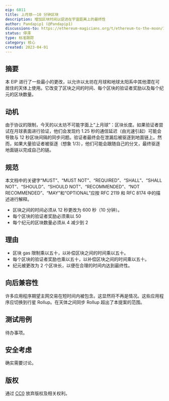 ```yaml
---
eip: 6811
title: 上月球——10 分钟区块
description: 增加区块时间以促进在宇宙距离上的最终性
author: Pandapip1 (@Pandapip1)
discussions-to: https://ethereum-magicians.org/t/ethereum-to-the-moon/13633
status: 停滞
type: 标准跟踪
category: 核心
created: 2023-04-01
---
```


## 摘要

本 EIP 进行了一些最小的更改，以允许以太坊在月球和地球太阳系中其他潜在可居住的天体上使用。它改变了区块之间的时间、每个区块的验证者奖励以及每个纪元的区块数量。

## 动机

由于协议的限制，今天的以太坊不可能字面上“上月球”：区块长度。如果验证者尝试在月球表面进行验证，他们会发现约 1.25 秒的通信延迟（由光速引起）可能会导致与 12 秒区块间隔的同步问题。验证者最终会在泄漏后被驱逐到地面链上。然而，如果大量验证者被驱逐（想象 1/3），他们可能会跟随自己的分叉，最终驱逐地面链以完成自己的链。

## 规范

本文档中的关键字“MUST”、“MUST NOT”、“REQUIRED”、“SHALL”、“SHALL NOT”、“SHOULD”、“SHOULD NOT”、“RECOMMENDED”、“NOT RECOMMENDED”、“MAY”和“OPTIONAL”应按 RFC 2119 和 RFC 8174 中的描述进行解释。

* 区块之间的时间必须从 12 秒更改为 600 秒（10 分钟）。
* 每个区块的验证者奖励必须乘以 50
* 每个纪元的区块数量必须从 4 减少到 2

## 理由

* 区块 gas 限制乘以五十，以补偿区块之间的时间乘以五十。
* 每个区块的验证者奖励也乘以五十，以补偿区块之间的时间乘以五十。
* 纪元被更改为 2 个区块长，以便在合理的时间内达到最终性。

## 向后兼容性

许多应用程序期望主网交易在短时间内被包含。这显然将不再是情况。这些应用程序应切换到行星 Rollup。在天体之间同步 Rollup 超出了本提案的范围。

## 测试用例

待办事项。

## 安全考虑

确实需要讨论。

## 版权

通过 [CC0](../LICENSE.md) 放弃版权及相关权利。